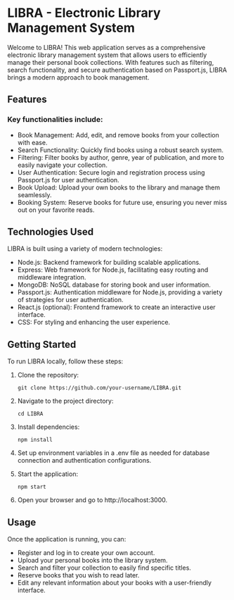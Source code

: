 # LIBRA - Electronic Library Management System

Welcome to LIBRA! This web application serves as a comprehensive electronic library management system that allows users to efficiently manage their personal book collections. With features such as filtering, search functionality, and secure authentication based on Passport.js, LIBRA brings a modern approach to book management.

## Features

### Key functionalities include:

- Book Management: Add, edit, and remove books from your collection with ease.
- Search Functionality: Quickly find books using a robust search system.
- Filtering: Filter books by author, genre, year of publication, and more to easily navigate your collection.
- User Authentication: Secure login and registration process using Passport.js for user authentication.
- Book Upload: Upload your own books to the library and manage them seamlessly.
- Booking System: Reserve books for future use, ensuring you never miss out on your favorite reads.

## Technologies Used

LIBRA is built using a variety of modern technologies:

- Node.js: Backend framework for building scalable applications.
- Express: Web framework for Node.js, facilitating easy routing and middleware integration.
- MongoDB: NoSQL database for storing book and user information.
- Passport.js: Authentication middleware for Node.js, providing a variety of strategies for user authentication.
- React.js (optional): Frontend framework to create an interactive user interface.
- CSS: For styling and enhancing the user experience.

## Getting Started

To run LIBRA locally, follow these steps:

1. Clone the repository:
   ```
   git clone https://github.com/your-username/LIBRA.git
   ```
2. Navigate to the project directory:
   ```
   cd LIBRA
   ```
3. Install dependencies:
   ```
   npm install
   ```
4. Set up environment variables in a .env file as needed for database connection and authentication configurations.

5. Start the application:
   ```
   npm start
   ```
6. Open your browser and go to http://localhost:3000.

## Usage

Once the application is running, you can:

- Register and log in to create your own account.
- Upload your personal books into the library system.
- Search and filter your collection to easily find specific titles.
- Reserve books that you wish to read later.
- Edit any relevant information about your books with a user-friendly interface.

